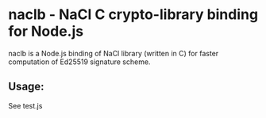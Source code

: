 # naclb - NaCl C crypto-library binding for Node.js

naclb is a Node.js binding of NaCl library (written in C) for faster computation of Ed25519 signature scheme.

## Usage:

See test.js
